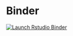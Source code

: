 # Binder
  <!-- badges: start -->
  [![Launch Rstudio Binder](http://mybinder.org/badge_logo.svg)](https://mybinder.org/v2/gh/AnniHuo/Binder/master?urlpath=rstudio)
  <!-- badges: end -->
  